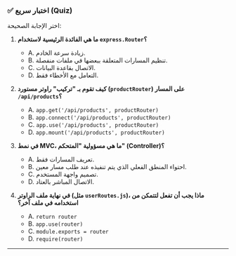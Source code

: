 ### ✅ اختبار سريع (Quiz)
اختر الإجابة الصحيحة:

1.  **ما هي الفائدة الرئيسية لاستخدام `express.Router`؟**
    * A. زيادة سرعة الخادم.
    * B. تنظيم المسارات المتعلقة ببعضها في ملفات منفصلة.
    * C. الاتصال بقاعدة البيانات.
    * D. التعامل مع الأخطاء فقط.

2.  **كيف تقوم بـ "تركيب" راوتر مستورد (`productRouter`) على المسار `/api/products`؟**
    * A. `app.get('/api/products', productRouter)`
    * B. `app.connect('/api/products', productRouter)`
    * C. `app.use('/api/products', productRouter)`
    * D. `app.mount('/api/products', productRouter)`

3.  **في نمط MVC، ما هي مسؤولية "المتحكم" (Controller)؟**
    * A. تعريف المسارات فقط.
    * B. احتواء المنطق الفعلي الذي يتم تنفيذه عند طلب مسار معين.
    * C. تصميم واجهة المستخدم.
    * D. الاتصال المباشر بالعتاد.

4.  **في نهاية ملف الراوتر (مثل `userRoutes.js`)، ماذا يجب أن تفعل لتتمكن من استخدامه في ملف آخر؟**
    * A. `return router`
    * B. `app.use(router)`
    * C. `module.exports = router`
    * D. `require(router)`

---